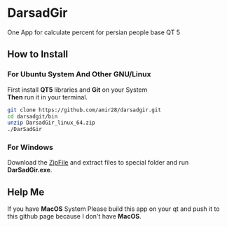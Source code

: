 # DarsadGir
One App for calculate percent for persian people base QT 5
## How to Install
### For Ubuntu System And Other GNU/Linux
First install **QT5** libraries and **Git** on your System  
**Then** run it in your terminal.
```sh
git clone https://github.com/amir28/darsadgir.git
cd darsadgit/bin
unzip DarsadGir_linux_64.zip
./DarSadGir
```
### For Windows
Download the [ZipFile](https://raw.githubusercontent.com/amir28/darsadgir/master/bin/DarsadGir_Windows.zip) and extract files to special folder and run **DarSadGir.exe**.
## Help Me
If you have **MacOS** System Please build this app on your qt and push it to this github page because I don't have **MacOS**.
